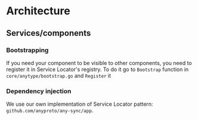 # Architecture

## Services/components
### Bootstrapping
If you need your component to be visible to other components, you need to register it in Service Locator's registry. 
To do it go to `Bootstrap` function in `core/anytype/bootstrap.go` and `Register` it

### Dependency injection
We use our own implementation of Service Locator pattern: `github.com/anyproto/any-sync/app`.